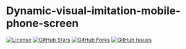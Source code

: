 # Dynamic-visual-imitation-mobile-phone-screen
[![License](https://img.shields.io/badge/License-MIT-blue.svg)](LICENSE)
[![GitHub Stars](https://img.shields.io/github/stars/CHUNG-HAO/Dynamic-visual-imitation-mobile-phone-screen?style=flat&label=Stars)](https://github.com/chris911024/Statistical-aid-line-bot/stargazers)
[![GitHub Forks](https://img.shields.io/github/forks/CHUNG-HAO/Dynamic-visual-imitation-mobile-phone-screen?style=flat&label=Forks)](https://github.com/chris911024/Statistical-aid-line-bot/network/members)
[![GitHub Issues](https://img.shields.io/github/issues/CHUNG-HAO/Dynamic-visual-imitation-mobile-phone-screen?style=flat&label=Issues)](https://github.com/chris911024/Statistical-aid-line-bot/issues)
